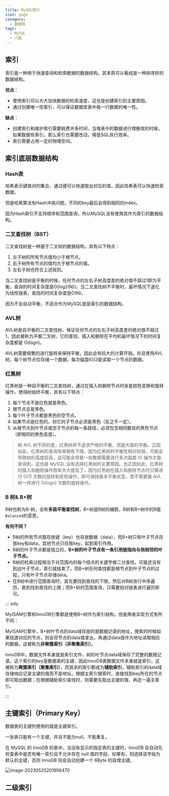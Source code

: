 ```yaml
---
title: MySQL索引
icon: page
category:
  - 数据库
tags:
  - MySQL
  - 八股
---
```

## 索引

索引是一种用于快速查询和检索数据的数据结构，其本质可以看成是一种排序好的数据结构。

<!-- more -->

**优点**：

- 使用索引可以大大加快数据的检索速度，这也是创建索引的主要原因。
- 通过创建唯一性索引，可以保证数据库表中每一行数据的唯一性。

**缺点**：

- 创建索引和维护索引需要耗费许多时间，当堆表中的数据进行增删改的时候，如果数据有索引，那么索引也需要改动，降低SQL执行效率。
- 索引需要占用一定的物理空间。

## 索引底层数据结构

### Hash表

哈希表示键值对的集合，通过键可以快速取出对应的值，因此哈希表可以快速检索数据。

但是哈希算法有Hash冲突问题，不同的key最后会得到相同的index。

因为Hash索引不支持顺序和范围查询，所以MySQL没有使用其作为索引的数据结构。

### 二叉查找树（BST）

二叉查找树是一种基于二叉树的数据结构，具有以下特点：

1. 左子树的所有节点值均小于根节点。
2. 右子树所有节点的值均大于根节点的值。
3. 左右子树也符合上述规则。

当二叉查找树是平衡的时候，任何节点的左右子树高度差的绝对值不超过1即为平衡，查询的时间复杂度是O(log2(N))。当二叉查找树不平衡时，最坏情况下退化为线性链表，查找的时间复杂度是O(N)。

因为不会自动平衡，不适合作为MySQL底层索引的数据结构。

### AVL树

AVL树是自平衡的二叉查找树。保证任何节点的左右子树高度差的绝对值不超过1，因此被称为平衡二叉树，它的查找、插入和删除在平均和最坏情况下的时间复杂度都是 O(logn)。

AVL树需要频繁的进行旋转来保持平衡，因此会有较大的计算开销。并且使用AVL树，每个树节点仅存储一个数据，每次磁盘IO只能读取一个节点的数据。

### 红黑树

红黑树是一种自平衡的二叉查找树，通过在插入和删除节点时金星颜色变换和旋转操作，使得树始终平衡，具有以下特点：

1. 每个节点不是红色就是黑色。
2. 根节点总是黑色。
3. 每个叶子节点都是黑色的空节点。
4. 如果节点是红色的，则它的子节点必须是黑色（反之不一定）。
5. 从根节点到叶节点或空子节点的每一条路径，必须包含相同数目的黑色节点（即相同的黑色高度）。

> 和 AVL 树不同的是，红黑树并不追求严格的平衡，而是大致的平衡。正因如此，红黑树的查询效率稍有下降，因为红黑树的平衡性相对较弱，可能会导致树的高度较高，这可能会导致一些数据需要进行多次磁盘 IO 操作才能查询到，这也是 MySQL 没有选择红黑树的主要原因。也正因如此，红黑树的插入和删除操作效率大大提高了，因为红黑树在插入和删除节点时只需进行 O(1) 次数的旋转和变色操作，即可保持基本平衡状态，而不需要像 AVL 树一样进行 O(logn) 次数的旋转操作。

### B 树& B+树

B树也称为B-树，全称**多路平衡查找树**，B+树是B树的编题，B树和B+树中的B是`Balanced`的意思。

**有何不同？**

- B树的所有节点既存放键（key）也存放数据（data），而B+树只有叶子节点存放key和data，其他节点只存放key，起到索引作用。
- B树的叶子节点都是独立的，**B+树的叶子节点有一条引用链指向与他相邻的叶子节点。**
- B树的检索过程相当于对范围内的每个结点的关键字做二分查找，可能还没有到达叶子节点，索引就结束了。而B+树任何查找都是根节点到叶子节点的过程，只有叶子节点存储data。
- 在B树中进行范围查询时，首先要找到查找的下限，然后对B树进行中序遍历，直到找到查找的上限；而B+树的范围查询，只需要拍对链表进行遍历即可。

::: info 

MyISAM引擎和InnoDB引擎都是使用B+树作为索引结构，但是两者实现方式有所不同：

MyISAM引擎中，B+树叶节点的data域存放的是数据记录的地址，搜索的时候如果找道对应的节点，则会将节点的data值拿出，再通过data值作为地址读取相应的数据，这被称为**非聚簇索引（非聚集索引）**。

InnoDB中，数据文件本身就是索引文件，树的叶节点data域保存了完整的数据记录。这个索引的key是数据表的主键，因此InnoDB表数据文件本身就是索引，这被称为**聚簇索引（聚集索引）**，而其余的索引都成为**辅助索引**，辅助索引的data域存储响应记录主键的值而不是地址。根据主索引搜索时，直接找到key所在的节点即可取出数据；在根据辅助索引查找时，则需要先取出主键的值，再走一遍主索引。

:::

## 主键索引（Primary Key）

数据表的主键列使用的就是主键索引。

一张表只能有一个主键，并且不能为null，不能重复。

在 MySQL 的 InnoDB 的表中，当没有显示的指定表的主键时，InnoDB 会自动先检查表中是否有唯一索引且不允许存在 null 值的字段，如果有，则选择该字段为默认的主键，否则 InnoDB 将会自动创建一个 6Byte 的自增主键。

![image-20230525201956470](https://blog-1312634242.cos.ap-shanghai.myqcloud.com/markdown/image-20230525201956470.png)

## 二级索引
